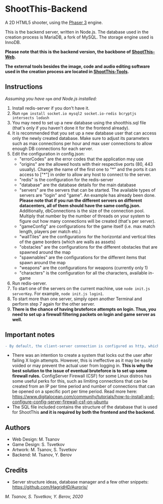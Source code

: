 # ShootThis-Backend

A 2D HTML5 shooter, using the [Phaser 3](https://github.com/photonstorm/phaser/) engine.

This is the backend server, written in Node.js. The database used in the creation process is MariaDB, a fork of MySQL. The storage engine used is InnoDB.

**Please note that this is the backend version, the backbone of [ShootThis-Web](https://github.com/mtsanovv/ShootThis-Web).**

**The external tools besides the image, code and audio editing software used in the creation process are located in [ShootThis-Tools](https://github.com/mtsanovv/ShootThis-Tools).**

## Instructions

*Assuming you have* ```npm``` *and Node.js installed:*
1. Install redis-server if you don't have it.
2. Run ```npm install socket.io mysql2 socket.io-redis bcryptjs intersects lodash```
3. You may need to set up a new database using the shootthis.sql file (that's only if you haven't done it for the frontend already).
4. It is recommended that you set up a new database user that can access only the newly created database. Make sure to adjust its parameters such as max connections per hour and max user connections to allow enough DB connections for each server.
5. Edit the configuration in config.json:
	- "errorCodes" are the error codes that the application may use
	- "origins" are the allowed hosts with their respective ports (80, 443 usually). Change the name of the first one to "\*" and the ports it can access to \["\*"\] in order to allow any host to connect to the server.
	- "redis" is the configuration for the redis-server
	- "database" are the database details for the main database
	- "servers" are the servers that can be started. The available types of servers are "login" and "game". An example has already been done. **Please note that if you run the different servers on different datacenters, all of them should have the same config.json.** Additionally, dbConnections is the size of the connection pool. Multiply that number by the number of threads on your system to figure out how many connections will be created (that's per server).
	- "gameConfig" are configurations for the game itself (i.e. max match length, players per match etc.)
	- "wallTiles" are the configurations for the horizontal and vertical tiles of the game borders (which are walls as assets)
	- "obstacles" are the configurations for the different obstacles that are spawned around the map
	- "spawnables" are the configurations for the different items that spawn around the map
	- "weapons" are the configurations for weapons (currently only 1)
	- "characters" is the configuration for all the characters, available in-game
6. Run redis-server.
7. To start one of the servers on the current machine, use ```node init.js serverKey```. For example, ```node init.js login1```.
8. To start more than one server, simply open another Terminal and perform step 7 again for the other server.
9. **There is the chance of having bruteforce attempts on login. Thus, you need to set up a firewall filtering packets on login and game server as well.**

## Important notes
```diff 
- By default, the client-server connection is configured as http, which is EXTREMELY insecure BECAUSE PASSWORDS ARE SENT IN PLAINTEXT. ALWAYS USE HTTPS WHENEVER SENDING PLAINTEXT PASSWORDS!
```

- There was an intention to create a system that locks out the user after failing X login attempts. However, this is ineffective as it may be easily voided or may prevent the actual user from logging in. **This is why the best solution to the issue of eventual bruteforce is to set up some firewall rules.** ConfigServer Firewall (CSF) for some Linux distros has some useful perks for this, such as limiting connections that can be created from an IP per time period and number of connections that can be opened on a specific port per time period. Read more here: https://www.digitalocean.com/community/tutorials/how-to-install-and-configure-config-server-firewall-csf-on-ubuntu
- The SQL file included contains the structure of the database that is used for ShootThis **and it is required by both the frontend and the backend.**

## Authors
- Web Design: M. Tsanov
- Game Design: S. Tsvetkov
- Artwork: M. Tsanov, S. Tsvetkov
- Backend: M. Tsanov, Y. Berov

## Credits
- Server structure ideas, database manager and a few other snippets: https://github.com/HagridHD/Auroris/

*M. Tsanov, S. Tsvetkov, Y. Berov, 2020*
